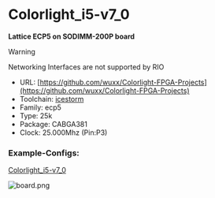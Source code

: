 # Colorlight_i5-v7_0
**Lattice ECP5 on SODIMM-200P board**

> [!WARNING]
> Networking Interfaces are not supported by RIO

* URL: [https://github.com/wuxx/Colorlight-FPGA-Projects](https://github.com/wuxx/Colorlight-FPGA-Projects)
* Toolchain: [icestorm](../../generator/toolchains/icestorm/README.md)
* Family: ecp5
* Type: 25k
* Package: CABGA381
* Clock: 25.000Mhz (Pin:P3)

### Example-Configs:
[Colorlight_i5-v7_0](../configs/Colorlight_i5-v7_0)

![board.png](board.png)

